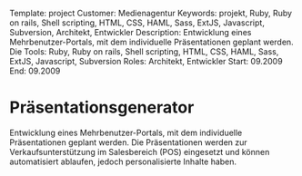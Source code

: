 Template: project
Customer: Medienagentur
Keywords: projekt, Ruby, Ruby on rails, Shell scripting, HTML, CSS, HAML, Sass, ExtJS, Javascript, Subversion, Architekt, Entwickler
Description: Entwicklung eines Mehrbenutzer-Portals, mit dem individuelle Präsentationen geplant werden. Die
Tools: Ruby, Ruby on rails, Shell scripting, HTML, CSS, HAML, Sass, ExtJS, Javascript, Subversion
Roles: Architekt, Entwickler
Start: 09.2009
End: 09.2009

# Präsentationsgenerator

Entwicklung eines Mehrbenutzer-Portals, mit dem individuelle Präsentationen geplant werden. Die Präsentationen werden zur Verkaufsunterstützung im Salesbereich (POS) eingesetzt und können automatisiert ablaufen, jedoch personalisierte Inhalte haben.


